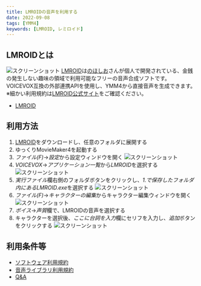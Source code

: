 ```yaml
---
title: LMROIDの音声を利用する
date: 2022-09-08
tags: [YMM4]
keywords: [LMROID, レミロイド]
---
```

## LMROIDとは
![スクリーンショット](LMROID_0347.png)
[LMROID](https://lmroidsoftware.wixsite.com/nhoshio)は[のほしお](https://twitter.com/ssohsn)さんが個人で開発されている、金銭の発生しない趣味の領域で利用可能なフリーの音声合成ソフトです。  
VOICEVOX互換の外部連携APIを使用し、YMM4から直接音声を生成できます。  
※細かい利用規約は[LMROID公式サイト](https://lmroidsoftware.wixsite.com/nhoshio/terms)をご確認ください。
- [LMROID](https://lmroidsoftware.wixsite.com/nhoshio)

## 利用方法
1. [LMROID](https://lmroidsoftware.wixsite.com/nhoshio)をダウンロードし、任意のフォルダに展開する
1. ゆっくりMovieMaker4を起動する
1. *ファイル(F)*→*設定*から設定ウィンドウを開く
![スクリーンショット](LMROID_5859.png)
1. *VOICEVOX*→*アプリケーション一覧*から*LMROID*を選択する
![スクリーンショット](LMROID_0011.png)
1. *実行ファイル*欄右側のフォルダボタンをクリックし、*1.*で保存したフォルダ内にある*LMROID.exe*を選択する
![スクリーンショット](LMROID_0038.png)
1. *ファイル(F)*→*キャラクターの編集*からキャラクター編集ウィンドウを開く
![スクリーンショット](LMROID_0312.png)
1. *ボイス*→*声質*欄で、LMROIDの音声を選択する
1. キャラクターを選択後、*ここに台詞を入力*欄にセリフを入力し、*追加*ボタンをクリックする
![スクリーンショット](LMROID_0236.png)

## 利用条件等
- [ソフトウェア利用規約](https://lmroidsoftware.wixsite.com/nhoshio/terms)
- [音声ライブラリ利用規約](https://lmroidsoftware.wixsite.com/nhoshio/character)
- [Q&A](https://lmroidsoftware.wixsite.com/nhoshio/q-a)